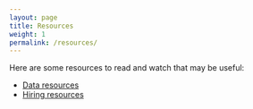 ```yaml
---
layout: page
title: Resources
weight: 1
permalink: /resources/
---
```


Here are some resources to read and watch that may be useful:

- [Data resources](data-resources)
- [Hiring resources](hiring-resources)
